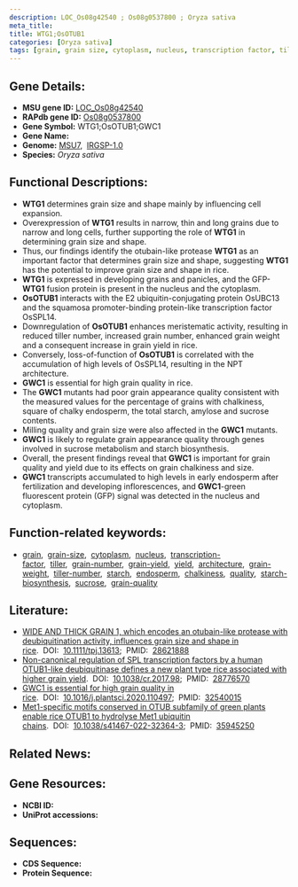```yaml
---
description: LOC_Os08g42540 ; Os08g0537800 ; Oryza sativa
meta_title:
title: WTG1;OsOTUB1
categories: [Oryza sativa]
tags: [grain, grain size, cytoplasm, nucleus, transcription factor, tiller, grain number, grain yield, yield, architecture, grain weight, tiller number, starch, endosperm, chalkiness, quality, starch biosynthesis, sucrose, grain quality]
---
```


## Gene Details:
- **MSU gene ID:** [LOC_Os08g42540](http://rice.uga.edu/cgi-bin/ORF_infopage.cgi?orf=LOC_Os08g42540)  
- **RAPdb gene ID:** [Os08g0537800](https://rapdb.dna.affrc.go.jp/locus/?name=Os08g0537800)  
- **Gene Symbol:** WTG1;OsOTUB1;GWC1
- **Gene Name:**
- **Genome:**  [MSU7](http://rice.uga.edu/),&nbsp;&nbsp;[IRGSP-1.0](https://rapdb.dna.affrc.go.jp/download/irgsp1.html)
- **Species:** *Oryza sativa*

## Functional Descriptions:
   - **WTG1** determines grain size and shape mainly by influencing cell expansion.
   - Overexpression of **WTG1** results in narrow, thin and long grains due to narrow and long cells, further supporting the role of **WTG1** in determining grain size and shape.
   - Thus, our findings identify the otubain-like protease **WTG1** as an important factor that determines grain size and shape, suggesting **WTG1** has the potential to improve grain size and shape in rice.
   - **WTG1** is expressed in developing grains and panicles, and the GFP-**WTG1** fusion protein is present in the nucleus and the cytoplasm.
   - **OsOTUB1** interacts with the E2 ubiquitin-conjugating protein OsUBC13 and the squamosa promoter-binding protein-like transcription factor OsSPL14.
   - Downregulation of **OsOTUB1** enhances meristematic activity, resulting in reduced tiller number, increased grain number, enhanced grain weight and a consequent increase in grain yield in rice.
   - Conversely, loss-of-function of **OsOTUB1** is correlated with the accumulation of high levels of OsSPL14, resulting in the NPT architecture.
   - **GWC1** is essential for high grain quality in rice.
   - The **GWC1** mutants had poor grain appearance quality consistent with the measured values for the percentage of grains with chalkiness, square of chalky endosperm, the total starch, amylose and sucrose contents.
   - Milling quality and grain size were also affected in the **GWC1** mutants.
   - **GWC1** is likely to regulate grain appearance quality through genes involved in sucrose metabolism and starch biosynthesis.
   - Overall, the present findings reveal that **GWC1** is important for grain quality and yield due to its effects on grain chalkiness and size.
   - **GWC1** transcripts accumulated to high levels in early endosperm after fertilization and developing inflorescences, and **GWC1**-green fluorescent protein (GFP) signal was detected in the nucleus and cytoplasm.

## Function-related keywords:
   - [grain](/tags/grain/),&nbsp;&nbsp;[grain-size](/tags/grain-size/),&nbsp;&nbsp;[cytoplasm](/tags/cytoplasm/),&nbsp;&nbsp;[nucleus](/tags/nucleus/),&nbsp;&nbsp;[transcription-factor](/tags/transcription-factor/),&nbsp;&nbsp;[tiller](/tags/tiller/),&nbsp;&nbsp;[grain-number](/tags/grain-number/),&nbsp;&nbsp;[grain-yield](/tags/grain-yield/),&nbsp;&nbsp;[yield](/tags/yield/),&nbsp;&nbsp;[architecture](/tags/architecture/),&nbsp;&nbsp;[grain-weight](/tags/grain-weight/),&nbsp;&nbsp;[tiller-number](/tags/tiller-number/),&nbsp;&nbsp;[starch](/tags/starch/),&nbsp;&nbsp;[endosperm](/tags/endosperm/),&nbsp;&nbsp;[chalkiness](/tags/chalkiness/),&nbsp;&nbsp;[quality](/tags/quality/),&nbsp;&nbsp;[starch-biosynthesis](/tags/starch-biosynthesis/),&nbsp;&nbsp;[sucrose](/tags/sucrose/),&nbsp;&nbsp;[grain-quality](/tags/grain-quality/)

## Literature:
   - [WIDE AND THICK GRAIN 1, which encodes an otubain-like protease with deubiquitination activity, influences grain size and shape in rice](https://www.doi.org/10.1111/tpj.13613).&nbsp;&nbsp;DOI:&nbsp;&nbsp;[10.1111/tpj.13613](https://www.doi.org/10.1111/tpj.13613);&nbsp;&nbsp;PMID:&nbsp;&nbsp;[28621888](https://pubmed.ncbi.nlm.nih.gov/28621888/)
   - [Non-canonical regulation of SPL transcription factors by a human OTUB1-like deubiquitinase defines a new plant type rice associated with higher grain yield](https://www.doi.org/10.1038/cr.2017.98).&nbsp;&nbsp;DOI:&nbsp;&nbsp;[10.1038/cr.2017.98](https://www.doi.org/10.1038/cr.2017.98);&nbsp;&nbsp;PMID:&nbsp;&nbsp;[28776570](https://pubmed.ncbi.nlm.nih.gov/28776570/)
   - [GWC1 is essential for high grain quality in rice](https://www.doi.org/10.1016/j.plantsci.2020.110497).&nbsp;&nbsp;DOI:&nbsp;&nbsp;[10.1016/j.plantsci.2020.110497](https://www.doi.org/10.1016/j.plantsci.2020.110497);&nbsp;&nbsp;PMID:&nbsp;&nbsp;[32540015](https://pubmed.ncbi.nlm.nih.gov/32540015/)
   - [Met1-specific motifs conserved in OTUB subfamily of green plants enable rice OTUB1 to hydrolyse Met1 ubiquitin chains](https://www.doi.org/10.1038/s41467-022-32364-3).&nbsp;&nbsp;DOI:&nbsp;&nbsp;[10.1038/s41467-022-32364-3](https://www.doi.org/10.1038/s41467-022-32364-3);&nbsp;&nbsp;PMID:&nbsp;&nbsp;[35945250](https://pubmed.ncbi.nlm.nih.gov/35945250/)

## Related News:

## Gene Resources:
- **NCBI ID:**  []()
- **UniProt accessions:** [](https://www.uniprot.org/uniprotkb//entry)

## Sequences:
- **CDS Sequence:**
- **Protein Sequence:**
